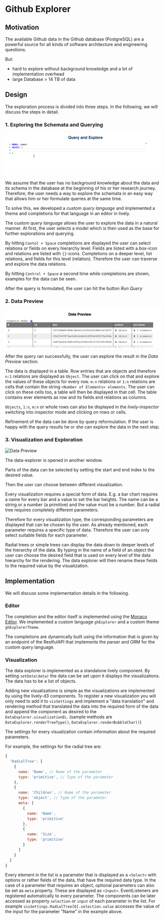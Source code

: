 # Github Explorer

## Motivation

The available Github data in the Github database (PostgreSQL) are a powerful source for all kinds of software architecture and engineering questions.

But:

- hard to explore without background knowledge and a lot of implementation overhead
- large Database > 14 TB of data

## Design

The exploration process is divided into three steps. In the following, we will discuss the steps in detail.

### 1. Exploring the Schemata and Querying

![Query Editor and Exploration](resources/editor.gif)

We assume that the user has no background knowledge about the data and its schema in the database at the beginning of his or her research journey. Therefore, the user needs a way to explore the schemata in an easy way that allows him or her formulate queries at the same time.

To solve this, we developed a _custom query language_ and implemented a theme and completions for that language in an editor in lively.

The _custom query language_ allows the user to explore the data in a natural manner. At first, the user selects a model which is then used as the base for further explorations and querying.

By hitting `Contol + Space` completions are displayed the user can select relations or fields on every hierarchy level. Fields are listed with a _box_-icon and relations are listed with `{}`-icons. Completions on a deeper level, list relations, and fields for this level (relation). Therefore the user can traverse and explore the data relations.

By hitting `Control + Space` a second time while completions are shown, examples for the data can be seen.

After the query is formulated, the user can hit the button _Run Query_

### 2. Data Preview

![Data Preview](resources/datapreview.gif)

After the query ran successfully, the user can explore the result in the _Data Preview_ section.

The data is displayed in a table. Row entries that are objects and therefore `n:1` relations are displayed as `Object`. The user can click on that and explore the values of these objects for every row. `m:n` relations or `1:n` relations are cells that contain the string `<Number of Elements> elements`. The user can click on these cells too, a table will then be displayed in that cell. The table contains ever elements as row and its fields and relations as columns.

`Objects`, `1:n`, `m:n` or whole rows can also be displayed in the _lively-inspector_ switching into inspector mode and clicking on rows or cells.

Refinement of the data can be done by query reformulation.
If the user is happy with the query results he or she can explore the data in the next step.

### 3. Visualization and Exploration

![Data Preview](resources/visualization.gif)

The data-explorer is opened in another window.

Parts of the data can be selected by setting the start and end index to the desired value.

Then the user can choose between different visualization.

Every visualization requires a special form of data. E.g. a bar chart requires a name for every bar and a value to set the bar heights. The name can be a string or a number (a primitive) and the value must be a number. But a radial tree requires completely different parameters.

Therefore for every visualization type, the corresponding parameters are displayed that can be chosen by the user. As already mentioned, each parameter requires a specific type of data. Therefore the user can only select suitable fields for each parameter.

Radial trees or simple trees can display the data down to deeper levels of the hierarchy of the data. By typing in the name of a field of an object the user can choose the desired field that is used on every level of the data hierarchy for the rendering. The data explorer will then rename these fields to the required value by the visualization.

## Implementation

We will discuss some implementation details in the following.

### Editor

The completion and the editor itself is implemented using the [Monaco Editor](https://microsoft.github.io/monaco-editor/). We implemented a custom language `ghExplorer` and a custom theme `ghExplorerTheme`.

The completions are dynamically built using the information that is given by an endpoint of the RestfulAPI that implements the parser and ORM for the custom query language.

### Visualization

The data explorer is implemented as a standalone lively component. By setting `setData(data)` the data can be set upon it displays the visualizations. The data has to be a list of objects.

Adding new visualizations is simple as the visualizations are implemented by using the lively-d3 components.
To register a new visualization you will only need to add it to `visSettings` and implement a "data translation" and rendering method that translated the data into the required form of the data and append the component as desired to the `DataExplorer.visualizationEL`. (sample methods are `DataExplorer.renderTreeType()`, `DataExplorer.renderBubbleChar()`)

The settings for every visualization contain information about the required parameters.

For example, the settings for the radial tree are:

```js
{
  'RadialTree': [
    {
      name: 'Name', // Name of the parameter
      type: 'primitive', // Type of the parameter
    },
    {
      name: 'Children', // Name of the parameter
      type: 'object', // Type of the parameter
      meta: [
        {
          name: 'Name',
          type: 'primitive'
        },
        {
          name: 'Size',
          type: 'primitive'
        }
      ]
    }
  ]
}
```

Every element in the list is a parameter that is displayed as a `<Select>` with options or rather fields of the data, that have the required data type.
In the case of a parameter that requires an object, optional parameters can also be set as `meta` property. These are displayed as `<Input>`. EventListeners are registered automatically to every parameter. The components can be later accessed as property `selection` or `input` of each parameter in the list. For example `visSettings.RadialTree[0].selection.value` accesses the value of the input for the parameter "Name" in the example above.
